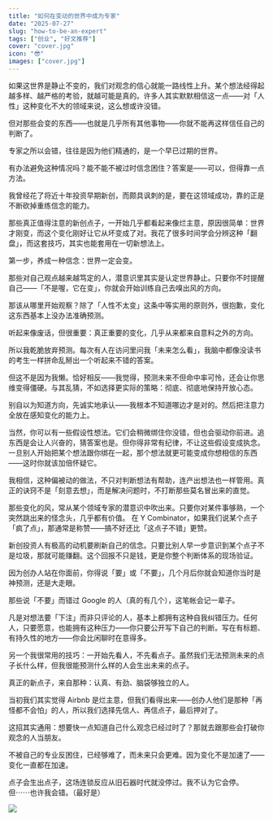 ```yaml
---
title: "如何在变动的世界中成为专家"
date: "2025-07-27"
slug: "how-to-be-an-expert"
tags: ["创业", "好文推荐"]
cover: "cover.jpg"
icon: "😎"
images: ["cover.jpg"]
---
```

如果这世界是静止不变的，我们对观念的信心就能一路线性上升。某个想法经得起越多样、越严格的考验，就越可能是真的。许多人其实默默相信这一点——对「人性」这种变化不大的领域来说，这么想或许没错。



但对那些会变的东西——也就是几乎所有其他事物——你就不能再这样信任自己的判断了。



专家之所以会错，往往是因为他们精通的，是一个早已过期的世界。



有办法避免这种情况吗？能不能不被过时信念困住？答案是——可以，但得靠一点方法。



我曾经花了将近十年投资早期新创，而颇具讽刺的是，要在这领域成功，靠的正是不断砍掉重练信念的能力。



那些真正值得注意的新创点子，一开始几乎都看起来像烂主意，原因很简单：世界才刚变，而这个变化刚好让它从坏变成了对。我花了很多时间学会分辨这种「翻盘」，而这套技巧，其实也能套用在一切新想法上。



第一步，养成一种信念：世界一定会变。



那些对自己观点越来越笃定的人，潜意识里其实是认定世界静止。只要你不时提醒自己——「不是喔，它在变」，你就会开始训练自己去嗅出风的方向。



那该从哪里开始观察？除了「人性不太变」这条中等实用的原则外，很抱歉，变化这东西基本上没办法准确预测。



听起来像废话，但很重要：真正重要的变化，几乎从来都来自意料之外的方向。



所以我乾脆放弃预测。每次有人在访问里问我「未来怎么看」，我脑中都像没读书的考生一样拼命乱掰出一个听起来不错的答案。



但这不是因为我懒。恰好相反——我觉得，预测未来不但命中率可怜，还会让你思维变得僵硬。与其乱猜，不如选择更实际的策略：彻底、彻底地保持开放心态。



别自以为知道方向，先诚实地承认——我根本不知道哪边才是对的。然后把注意力全放在感知变化的能力上。



当然，你可以有一些假设性想法。它们会稍微绑住你没错，但也会驱动你前进。追东西是会让人兴奋的，猜答案也是。但你得非常有纪律，不让这些假设变成执念。
一旦别人开始把某个想法跟你绑在一起，那个想法就更可能变成你想相信的东西——这时你就该加倍怀疑它。



我相信，这种偏被动的做法，不只对判断想法有帮助，连产出想法也一样管用。真正的诀窍不是「刻意去想」，而是解决问题时，不打断那些莫名冒出来的直觉。



那些变化的风，常从某个领域专家的潜意识中吹出来。只要你对某件事够熟，一个突然跳出来的怪念头，几乎都有价值。
在 Y Combinator，如果我们说某个点子「疯了点」，那通常是称赞——搞不好还比「这点子不错」更赞。



新创投资人有极高的动机要刷新自己的信念。只要比别人早一步意识到某个点子不是垃圾，那就可能赚翻。这个回报不只是钱，更是你整个判断体系的现场验证。



因为创办人站在你面前，你得说「要」或「不要」，几个月后你就会知道你当时是神预测，还是大走眼。



那些说「不要」而错过 Google 的人（真的有几个），这笔帐会记一辈子。



凡是对想法要「下注」而非只评论的人，基本上都拥有这种自我纠错压力。任何人，只要愿意，也能拥有这种压力——你只要公开写下自己的判断。写在有标题、有持久性的地方——你会比闲聊时在意得多。



另一个我很常用的技巧：一开始先看人，不先看点子。虽然我们无法预测未来的点子长什么样，但我很能预测什么样的人会生出未来的点子。



真正的新点子，来自那种：认真、有劲、脑袋够独立的人。



当初我们其实觉得 Airbnb 是烂主意，但我们看得出来——创办人他们是那种「再怪都不会怕」的人，所以我们选择先信人、再信点子，最后押对了。



这招其实通用：想要快一点知道自己什么观念已经过时了？那就去跟那些会打破你观念的人当朋友。



不被自己的专业反困住，已经够难了，而未来只会更难。因为变化不是加速了——变化一直都在加速。



点子会生出点子，这场连锁反应从旧石器时代就没停过。我不认为它会停。
但⋯⋯也许我会错。（最好是）




![](https://prod-files-secure.s3.us-west-2.amazonaws.com/112d0858-5090-4d34-a606-b75eb8d65fd2/46476355-9cf3-4e99-9b7a-3531bc426380/1000202064.png?X-Amz-Algorithm=AWS4-HMAC-SHA256&X-Amz-Content-Sha256=UNSIGNED-PAYLOAD&X-Amz-Credential=ASIAZI2LB466YQJ5G7OC%2F20250815%2Fus-west-2%2Fs3%2Faws4_request&X-Amz-Date=20250815T184711Z&X-Amz-Expires=3600&X-Amz-Security-Token=IQoJb3JpZ2luX2VjEBkaCXVzLXdlc3QtMiJGMEQCID0K4j6fv6EPjKqCZmMLDM5wJmyABvUgjjVK16rnls4YAiBzPt7iZfJ5mEwYeEMp2dKElJgGK5p%2B2ar72VeGDrxDoir%2FAwhiEAAaDDYzNzQyMzE4MzgwNSIMeMbN6mu7PHb%2FdyI3KtwDW2eb%2BBUpOMXgyAJ2yoeGJqO%2BNmaPQg2O4S4X7qyKQGCFMocgva9NWaqlgJPhKzx4tio%2BsmSk2ETl4TYhuqfA8r%2FtPPRYL0CMW4Gk5VDGhm4n5dwFB04Xqg8KlC1yzwaAhOq0w3gWP4e4IMMyugyF3ckc3RfzpSHG5GKyMKVNNYLl8sK%2BCf0w1u1PQWu1zdWw3EPEhueHSfqV3YiiaDYXmSaLre4yVg6JJIoEDcDN5fWWG2XD4oY3kVG%2BiPocQ9plKq51L1zCk1HIbRJtZpJtWsJrjgp9teKTfWixt0Sfs8dsotA3J6tBOPdEAerJHXGTCnxU9iJGVJXu7PfFJenYSfgLf5mpyi%2BygRLuYuAr8aq1nChVZAyQit0hh2cdQICCJCGcn%2FkQ%2B57XCM%2FVufp7UfU%2FQUODTIfw%2Bg9oqNbZy%2FNzFlqSE%2FtkWVsCidhBoHRAUkXJANw3MsiupAfiG5VXE0I4pk6B3XqTSN28g7nxqXuPfqqNb5%2BXj04W%2B146Tsdlsnx0w10rEzwPMzYZk5fQKzVwY%2BoJkjaq9M8Ek0mUYbQC6nod6fSOhVEfYGYtMZjgCuxk8rX3%2BuzfehUAe5BR%2F0YtFwlD2YoXn80IKBhyFAb3eQM73gEAjwFF19MwgsD9xAY6pgEv7UnMHEloq1ACUqVszSNitJqXFG75V%2F7VtZnj3kVggP1kVh0Y4k7skw%2FnXAJeeNLT%2B86Kkg4OLnKa2alLC3Dx7wRWtGnv0g%2BVEcW%2BDETs%2FzV8hGP7cs%2BBCrK4sPskAxhhdngUNZRaWx%2BScZ1cmNPShuYm3g0%2FI72UEN2J4ZaJTU1OQ2p5tn%2BcbQxMzP6%2BX%2F0Ll4wSEQzo%2BTBtX1okVXpdDO%2FYbxVK&X-Amz-Signature=1847cdc13e307ef07ea7ef1b19bb83da5c18db71d9f8d6ccbd173ba99995c693&X-Amz-SignedHeaders=host&x-amz-checksum-mode=ENABLED&x-id=GetObject)


